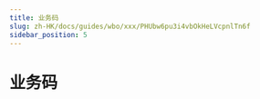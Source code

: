 ```yaml
---
title: 业务码
slug: zh-HK/docs/guides/wbo/xxx/PHUbw6pu3i4vbOkHeLVcpnlTn6f
sidebar_position: 5
---
```



# 业务码

